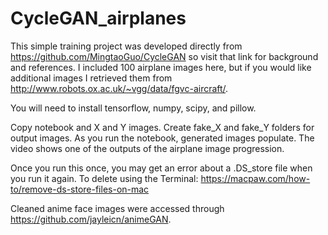 # CycleGAN_airplanes

This simple training project was developed directly from https://github.com/MingtaoGuo/CycleGAN so visit that link for background and references. I included 100 airplane images here, but if you would like additional images I retrieved them from http://www.robots.ox.ac.uk/~vgg/data/fgvc-aircraft/.

You will need to install tensorflow, numpy, scipy, and pillow.

Copy notebook and X and Y images. Create fake_X and fake_Y folders for output images. As you run the notebook, generated images populate. The video shows one of the outputs of the airplane image progression.

Once you run this once, you may get an error about a .DS_store file when you run it again. To delete using the Terminal: https://macpaw.com/how-to/remove-ds-store-files-on-mac

Cleaned anime face images were accessed through https://github.com/jayleicn/animeGAN.


